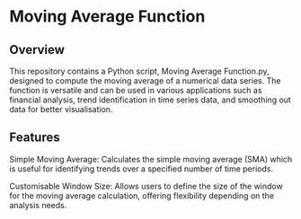 # Moving Average Function

## Overview

This repository contains a Python script, Moving Average Function.py, designed to compute the moving average of a numerical data series. The function is versatile and can be used in various applications such as financial analysis, trend identification in time series data, and smoothing out data for better visualisation.

## Features

Simple Moving Average: Calculates the simple moving average (SMA) which is useful for identifying trends over a specified number of time periods.

Customisable Window Size: Allows users to define the size of the window for the moving average calculation, offering flexibility depending on the analysis needs.
